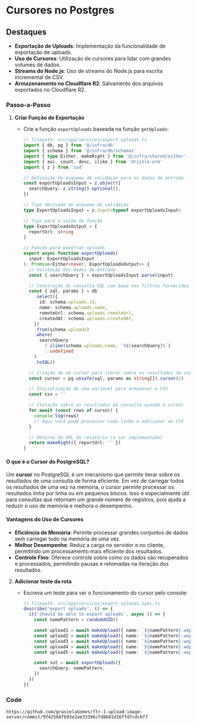 # Cursores no Postgres

## Destaques

- **Exportação de Uploads**: Implementação da funcionalidade de exportação de uploads.
- **Uso de Cursores**: Utilização de cursores para lidar com grandes volumes de dados.
- **Streams do Node.js**: Uso de streams do Node.js para escrita incremental de CSV.
- **Armazenamento no Cloudflare R2**: Salvamento dos arquivos exportados no Cloudflare R2.

### Passo-a-Passo

1. **Criar Função de Exportação**

   - Crie a função `exportUploads` baseada na função `getUploads`:

     ```typescript
     // filepath: src/app/services/export-uploads.ts
     import { db, pg } from '@/infra/db'
     import { schema } from '@/infra/db/schemas'
     import { type Either, makeRight } from '@/infra/shared/either'
     import { asc, count, desc, ilike } from 'drizzle-orm'
     import { z } from 'zod'

     // Definição do esquema de validação para os dados de entrada
     const exportUploadsInput = z.object({
       searchQuery: z.string().optional(),
     })

     // Tipo derivado do esquema de validação
     type ExportUploadsInput = z.input<typeof exportUploadsInput>

     // Tipo para a saída da função
     type ExportUploadsOutput = {
       reportUrl: string
     }

     // Função para exportar uploads
     export async function exportUploads(
       input: ExportUploadsInput
     ): Promise<Either<never, ExportUploadsOutput>> {
       // Validação dos dados de entrada
       const { searchQuery } = exportUploadsInput.parse(input)

       // Construção da consulta SQL com base nos filtros fornecidos
       const { sql, params } = db
         .select({
           id: schema.uploads.id,
           name: schema.uploads.name,
           remoteUrl: schema.uploads.remoteUrl,
           createdAt: schema.uploads.createdAt,
         })
         .from(schema.uploads)
         .where(
           searchQuery
             ? ilike(schema.uploads.name, `%${searchQuery}%`)
             : undefined
         )
         .toSQL()

       // Criação de um cursor para iterar sobre os resultados da consulta
       const cursor = pg.unsafe(sql, params as string[]).cursor(2)

       // Inicialização de uma variável para armazenar o CSV
       const csv = ''

       // Iteração sobre os resultados da consulta usando o cursor
       for await (const rows of cursor) {
         console.log(rows)
         // Aqui você pode processar cada linha e adicionar ao CSV
       }

       // Retorno da URL do relatório (a ser implementado)
       return makeRight({ reportUrl: '' })
     }
     ```

#### O que é o Cursor do PostgreSQL?

Um **cursor** no PostgreSQL é um mecanismo que permite iterar sobre os resultados de uma consulta de forma eficiente. Em vez de carregar todos os resultados de uma vez na memória, o cursor permite processar os resultados linha por linha ou em pequenos blocos. Isso é especialmente útil para consultas que retornam um grande número de registros, pois ajuda a reduzir o uso de memória e melhora o desempenho.

#### Vantagens do Uso de Cursores

- **Eficiência de Memória**: Permite processar grandes conjuntos de dados sem carregar tudo na memória de uma vez.
- **Melhor Desempenho**: Reduz a carga no servidor e no cliente, permitindo um processamento mais eficiente dos resultados.
- **Controle Fino**: Oferece controle sobre como os dados são recuperados e processados, permitindo pausas e retomadas na iteração dos resultados.

2. **Adicionar teste da rota**

   - Escreva um teste para ver o funcionamento do cursor pelo console:

     ```typescript
     // filepath: src/app/services/export-uploads.spec.ts
     describe('export uploads', () => {
       it('should be able to export uploads', async () => {
         const namePattern = randomUUID()

         const upload1 = await makeUpload({ name: `${namePattern}.wep` })
         const upload2 = await makeUpload({ name: `${namePattern}.wep` })
         const upload3 = await makeUpload({ name: `${namePattern}.wep` })
         const upload4 = await makeUpload({ name: `${namePattern}.wep` })
         const upload5 = await makeUpload({ name: `${namePattern}.wep` })

         const sut = await exportUploads({
           searchQuery: namePattern,
         })
       })
     })
     ```

### Code

```
https://github.com/grasielaGomes/ftr-1-upload-image-server/commit/9f42568fb93e2ae33396cfd8b81d16ffdfcdc6f7
```
